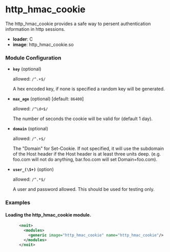 

# http_hmac_cookie

The http_hmac_cookie provides a safe way to persent authentication
information in http sessions.


  * **loader**: C
  * **image**: http_hmac_cookie.so

### Module Configuration

    
 * **`key`** (optional) 

   allowed: `/^.+$/`

   A hex encoded key, if none is specified a random key will be
   generated.

 * **`max_age`** (optional)  [default: `86400`]

   allowed: `/^\d+$/`

   The number of seconds the cookie will be valid for (default 1
   day).

 * **`domain`** (optional) 

   allowed: `/^.+$/`

   The "Domain" for Set-Cookie. If not specified, it will use the
   subdomain of the Host header if the Host header is at least three
   units deep. (e.g. foo.com will not do anything, bar.foo.com will
   set Domain=foo.com).

 * **`user_(\S+)`** (option) 

   allowed: `/^.*$/`

   A user and password allowed.  This should be used for testing
   only.

### Examples

#### Loading the http_hmac_cookie module.

```xml
      <noit>
        <modules>
          <generic image="http_hmac_cookie" name="http_hmac_cookie"/>
        </modules>
      </noit>
    
```

